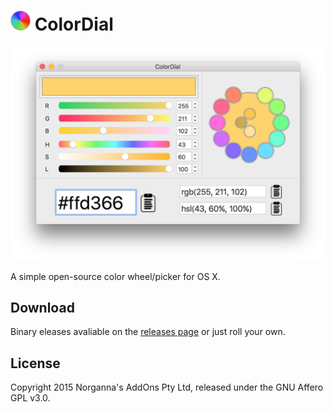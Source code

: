 # <img src="/ColorDial/Assets.xcassets/AppIcon.appiconset/icon_128x128.png" width="32" height="32"/> ColorDial

![Screenshot](/images/screenshot.png)

A simple open-source color wheel/picker for OS X.

## Download

Binary eleases avaliable on the [releases page](https://github.com/NorgannasAddOns/ColorDial/releases) or just roll your own.

## License

Copyright 2015 Norganna's AddOns Pty Ltd, released under the GNU Affero GPL v3.0.
